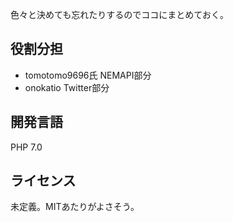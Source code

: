 色々と決めても忘れたりするのでココにまとめておく。

## 役割分担

- tomotomo9696氏 NEMAPI部分
- onokatio Twitter部分

## 開発言語

PHP 7.0

## ライセンス

未定義。MITあたりがよさそう。

